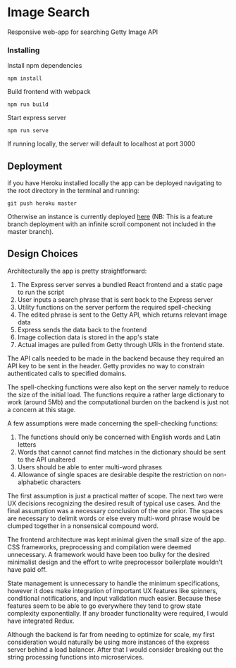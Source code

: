 # Image Search

Responsive web-app for searching Getty Image API

### Installing

Install npm dependencies

```
npm install
```

Build frontend with webpack

```
npm run build
```

Start express server

```
npm run serve
```

If running locally, the server will default to localhost at port 3000


## Deployment

if you have Heroku installed locally the app can be deployed navigating to the root directory in the terminal and running:

```
git push heroku master
```
Otherwise an instance is currently deployed [here](https://pages.github.com/) (NB: This is a feature branch deployment with an infinite scroll component not included in the master branch).

## Design Choices

Architecturally the app is pretty straightforward:
1. The Express server serves a bundled React frontend and a static page to run the script
2. User inputs a search phrase that is sent back to the Express server
3. Utility functions on the server perform the required spell-checking
4. The edited phrase is sent to the Getty API, which returns relevant image data
5. Express sends the data back to the frontend
6. Image collection data is stored in the app's state
7. Actual images are pulled from Getty through URIs in the frontend state.

The API calls needed to be made in the backend because they required an API key to be sent in the header. Getty provides no way to constrain authenticated calls to specified domains.

The spell-checking functions were also kept on the server namely to reduce the size of the initial load. The functions require a rather large dictionary to work (around 5Mb) and the computational burden on the backend is just not a concern at this stage.

A few assumptions were made concerning the spell-checking functions:
1. The functions should only be concerned with English words and Latin letters
2. Words that cannot cannot find matches in the dictionary should be sent to the API unaltered
3. Users should be able to enter multi-word phrases
4. Allowance of single spaces are desirable despite the restriction on non-alphabetic characters

The first assumption is just a practical matter of scope. The next two were UX decisions recognizing the desired result of typical use cases. And the final assumption was a necessary conclusion of the one prior. The spaces are necessary to delimit words or else every multi-word phrase would be clumped together in a nonsensical compound word.

The frontend architecture was kept minimal given the small size of the app. CSS frameworks, preprocessing and compilation were deemed unnecessary. A framework would have been too bulky for the desired minimalist design and the effort to write preprocessor boilerplate wouldn't have paid off.

State management is unnecessary to handle the minimum specifications, however it does make integration of important UX features like spinners, conditional notifications, and input validation much easier. Because these features seem to be able to go everywhere they tend to grow state complexity exponentially. If any broader functionality were required, I would have integrated Redux.

Although the backend is far from needing to optimize for scale, my first consideration would naturally be using more instances of the express server behind a load balancer. After that I would consider breaking out the string processing functions into microservices.

